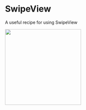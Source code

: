 # SwipeView

A useful recipe for using SwipeView

<div style="display:flex;">
<img width=250 src="https://github.com/smartface/SwipeViewRecipe/blob/master/SwipeView.gif">
</div>
